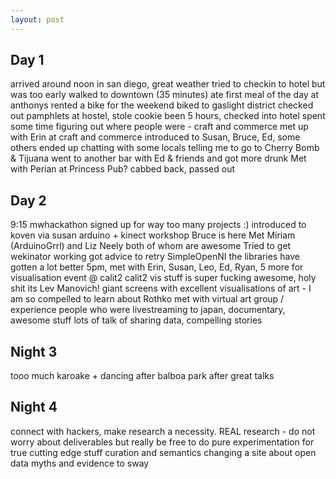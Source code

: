 ```yaml
---
layout: post
---
```


Day 1
-----
arrived around noon in san diego, great weather
tried to checkin to hotel but was too early
walked to downtown (35 minutes)
ate first meal of the day at anthonys
rented a bike for the weekend
biked to gaslight district
checked out pamphlets at hostel, stole cookie
been 5 hours, checked into hotel
spent some time figuring out where people were - craft and commerce
met up with Erin at craft and commerce
introduced to Susan, Bruce, Ed, some others
ended up chatting with some locals telling me to go to Cherry Bomb & Tijuana
went to another bar with Ed & friends and got more drunk
Met with Perian at Princess Pub?
cabbed back, passed out


Day 2
-----
9:15 mwhackathon
signed up for way too many projects :)
introduced to koven via susan
arduino + kinect workshop
Bruce is here
Met Miriam (ArduinoGrrl) and Liz Neely both of whom are awesome
Tried to get wekinator working
got advice to retry SimpleOpenNI the libraries have gotten a lot better
5pm, met with Erin, Susan, Leo, Ed, Ryan, 5 more for visualisation event @ calit2
calit2 vis stuff is super fucking awesome, holy shit its Lev Manovich!
giant screens with excellent visualisations of art - I am so compelled to learn about Rothko
met with virtual art group / experience people who were livestreaming to japan, documentary, awesome stuff
lots of talk of sharing data, compelling stories

Night 3
--------
tooo much
karoake + dancing after balboa park after great talks

Night 4
-------
connect with hackers, make research a necessity. REAL research - do not worry about deliverables but really
	be free to do pure experimentation for true cutting edge stuff
curation and semantics changing
a site about open data myths and evidence to sway
